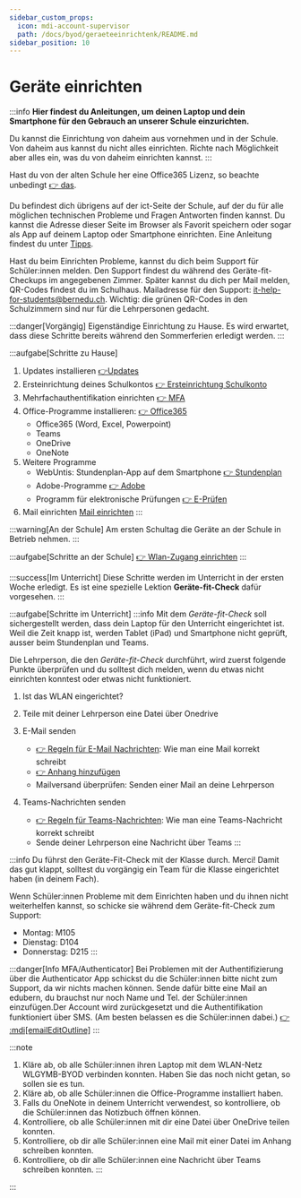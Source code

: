 ```yaml
---
sidebar_custom_props:
  icon: mdi-account-supervisor
  path: /docs/byod/geraeteeinrichtenk/README.md
sidebar_position: 10
---
```


# Geräte einrichten

:::info
**Hier findest du Anleitungen, um deinen Laptop und dein Smartphone für den Gebrauch an unserer Schule einzurichten.**

Du kannst die Einrichtung von daheim aus vornehmen und in der Schule. Von daheim aus kannst du nicht alles einrichten. Richte nach Möglichkeit aber alles ein, was du von daheim einrichten kannst.
:::

Hast du von der alten Schule her eine Office365 Lizenz, so beachte unbedingt [👉 das](../../anderesoftware/office365/README.md).

Du befindest dich übrigens auf der ict-Seite der Schule, auf der du für alle möglichen technischen Probleme und Fragen Antworten finden kannst. Du kannst die Adresse dieser Seite im Browser als Favorit speichern oder sogar als App auf deinem Laptop oder Smartphone einrichten. Eine Anleitung findest du unter [Tipps](../../tipps/01-webseite-als-app/README.md).

Hast du beim Einrichten Probleme, kannst du dich beim Support für Schüler:innen melden. Den Support findest du während des Geräte-fit-Checkups im angegebenen Zimmer. Später kannst du dich per Mail melden, QR-Codes findest du im Schulhaus. Mailadresse für den Support: [it-help-for-students@bernedu.ch](mailto:it-help-for-students@bernedu.ch). Wichtig: die grünen QR-Codes in den Schulzimmern sind nur für die Lehrpersonen gedacht.

<Tabs>
<TabItem value="home" label="1. Vorgängig" default>

:::danger[Vorgängig]
Eigenständige Einrichtung zu Hause. Es wird erwartet, dass diese Schritte bereits während den Sommerferien erledigt werden.
:::

:::aufgabe[Schritte zu Hause]

1. Updates installieren [👉Updates](/docs/tipps/updates/README.md)
2. Ersteinrichtung deines Schulkontos [👉 Ersteinrichtung Schulkonto](../schulkonto/README.md)
3. Mehrfachauthentifikation einrichten [👉 MFA](../schulkonto/mfa/README.md)
4. Office-Programme installieren: [👉 Office365](http://portal.office.com/)
   - Office365 (Word, Excel, Powerpoint)
   - Teams
   - OneDrive
   - OneNote
5. Weitere Programme
   - WebUntis: Stundenplan-App auf dem Smartphone [👉 Stundenplan](../stundenplan/)
   - Adobe-Programme [👉 Adobe](../../anderesoftware/adobe)
   - Programm für elektronische Prüfungen [👉 E-Prüfen](../../anderesoftware/digitales%20prüfen)
6. Mail einrichten [Mail einrichten](../mail/e-mail-einstellungen/README.md)
:::

</TabItem>
<TabItem value="school" label="2. Am ersten Schultag">

:::warning[An der Schule]
Am ersten Schultag die Geräte an der Schule in Betrieb nehmen.
:::

:::aufgabe[Schritte an der Schule]
[👉 Wlan-Zugang einrichten](../wlan/README.md)
:::

</TabItem>
<TabItem value="geräte-fit-check" label="3. Geräte-Fit-Check">

:::success[Im Unterricht]
Diese Schritte werden im Unterricht in der ersten Woche erledigt. Es ist eine spezielle Lektion __Geräte-fit-Check__ dafür vorgesehen.
:::

:::aufgabe[Schritte im Unterricht]
:::info
Mit dem _Geräte-fit-Check_ soll sichergestellt werden, dass dein Laptop für den Unterricht eingerichtet ist. Weil die Zeit knapp ist, werden Tablet (iPad) und Smartphone nicht geprüft, ausser beim Stundenplan und Teams.

Die Lehrperson, die den _Geräte-fit-Check_ durchführt, wird zuerst folgende Punkte überprüfen und du solltest dich melden, wenn du etwas nicht einrichten konntest oder etwas nicht funktioniert.

1. Ist das WLAN eingerichtet?

1. Teile mit deiner Lehrperson eine Datei über Onedrive
2. E-Mail senden
   - [👉 Regeln für E-Mail Nachrichten](../../infra/email/README.md#e-mail): Wie man eine Mail korrekt schreibt
   - [👉 Anhang hinzufügen](../../infra/email/dateien-versenden.md)
   - Mailversand überprüfen: Senden einer Mail an deine Lehrperson
3. Teams-Nachrichten senden
   - [👉 Regeln für Teams-Nachrichten](../../infra/email/README.md#teams): Wie man eine Teams-Nachricht korrekt schreibt
   - Sende deiner Lehrperson eine Nachricht über Teams
:::

</TabItem>
<TabItem value="lehrer:innen" label="4. Für Lehrer:innen">

:::info
Du führst den Geräte-Fit-Check mit der Klasse durch. Merci!
Damit das gut klappt, solltest du vorgängig ein Team für die Klasse eingerichtet haben (in deinem Fach). 

Wenn Schüler:innen Probleme mit dem Einrichten haben und du ihnen nicht weiterhelfen kannst, so schicke sie während dem Geräte-fit-Check zum Support:
- Montag: M105
- Dienstag: D104
- Donnerstag: D215
  :::

:::danger[Info MFA/Authenticator]
Bei Problemen mit der Authentifizierung über die Authenticator App schickst du die Schüler:innen bitte nicht zum Support, da wir nichts machen können. Sende dafür bitte eine Mail an edubern, du brauchst nur noch Name und Tel. der Schüler:innen einzufügen.Der Account wird zurückgesetzt und die Authentifikation funktioniert über SMS. (Am besten belassen es die Schüler:innen dabei.)
[👉 :mdi[emailEditOutline]](mailto:jahany.soarhe@bernedu.ch?subject=Account%20Sch%C3%BCler%3Ain%20zur%C3%BCcksetzen&body=Lieber%20Soarhe%2C%0A%0ABitte%20setze%20folgenden%20Account%20zur%C3%BCck%3A%0A%0Ax%40edu.gbsl.ch%0A%0ATel.%2007%0A%0AMerci%20und%20liebe%20Gr%C3%BCsse)
:::

:::note
1. Kläre ab, ob alle Schüler:innen ihren Laptop mit dem WLAN-Netz WLGYMB-BYOD verbinden konnten. Haben Sie das noch nicht getan, so sollen sie es tun.
2. Kläre ab, ob alle Schüler:innen die Office-Programme installiert haben.
3. Falls du OneNote in deinem Unterricht verwendest, so kontrolliere, ob die Schüler:innen das Notizbuch öffnen können.
4. Kontrolliere, ob alle Schüler:innen mit dir eine Datei über OneDrive teilen konnten.
5. Kontrolliere, ob dir alle Schüler:innen eine Mail mit einer Datei im Anhang schreiben konnten.
6. Kontrolliere, ob dir alle Schüler:innen eine Nachricht über Teams schreiben konnten.
:::

:::

</TabItem>
</Tabs>
